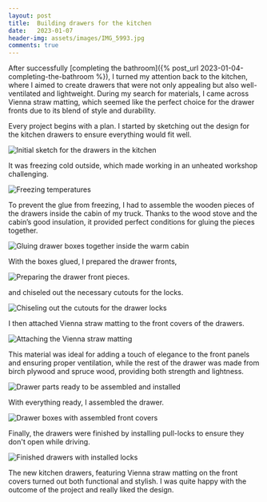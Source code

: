 ```yaml
---
layout: post
title:  Building drawers for the kitchen
date:   2023-01-07
header-img: assets/images/IMG_5993.jpg
comments: true
---
```


After successfully [completing the bathroom]({% post_url 2023-01-04-completing-the-bathroom %}), I turned my attention back to the kitchen, where I aimed to create drawers that were not only appealing but also well-ventilated and lightweight. During my search for materials, I came across Vienna straw matting, which seemed like the perfect choice for the drawer fronts due to its blend of style and durability.

Every project begins with a plan. I started by sketching out the design for the kitchen drawers to ensure everything would fit well.

![Initial sketch for the drawers in the kitchen](/assets/images/IMG_5982.jpg)

It was freezing cold outside, which made working in an unheated workshop challenging.

![Freezing temperatures](/assets/images/IMG_5796.jpg)

To prevent the glue from freezing, I had to assemble the wooden pieces of the drawers inside the cabin of my truck. Thanks to the wood stove and the cabin’s good insulation, it provided perfect conditions for gluing the pieces together.

![Gluing drawer boxes together inside the warm cabin](/assets/images/IMG_5976.jpg)

With the boxes glued, I prepared the drawer fronts,

![Preparing the drawer front pieces.](/assets/images/IMG_5979.jpg)

and chiseled out the necessary cutouts for the locks.

![Chiseling out the cutouts for the drawer locks](/assets/images/IMG_5981.jpg)

I then attached Vienna straw matting to the front covers of the drawers.

![Attaching the Vienna straw matting](/assets/images/IMG_5986.jpg)

This material was ideal for adding a touch of elegance to the front panels and ensuring proper ventilation, while the rest of the drawer was made from birch plywood and spruce wood, providing both strength and lightness.

![Drawer parts ready to be assembled and installed](/assets/images/IMG_5987.jpg)

With everything ready, I assembled the drawer.

![Drawer boxes with assembled front covers](/assets/images/IMG_5990.jpg)

Finally, the drawers were finished by installing pull-locks to ensure they don't open while driving.

![Finished drawers with installed locks](/assets/images/IMG_5993.jpg)

The new kitchen drawers, featuring Vienna straw matting on the front covers turned out both functional and stylish. I was quite happy with the outcome of the project and really liked the design.